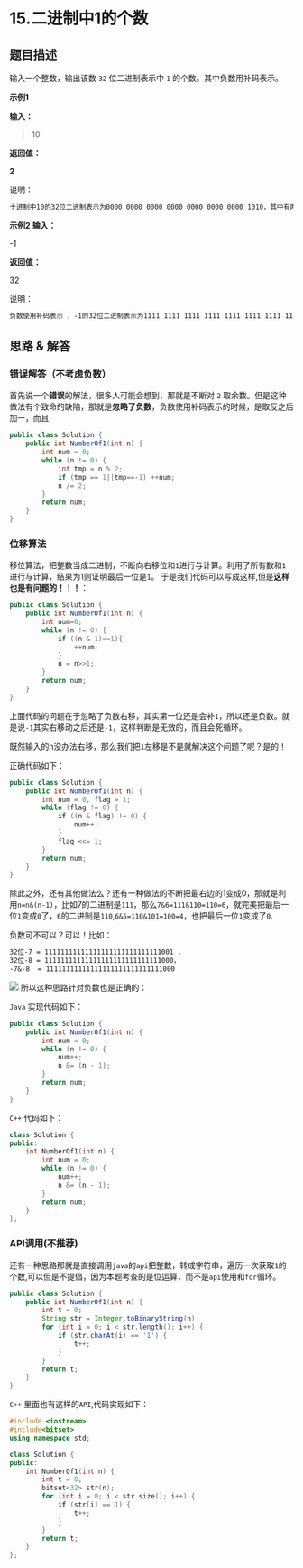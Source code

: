 # 15.二进制中1的个数
## 题目描述
输入一个整数，输出该数 `32` 位二进制表示中 `1` 的个数。其中负数用补码表示。

**示例1**

**输入：**

> 10

**返回值：**

**2**

说明：

```txt
十进制中10的32位二进制表示为0000 0000 0000 0000 0000 0000 0000 1010，其中有两个1。
```     

**示例2**
**输入：**

-1

**返回值：**

32

说明：

```txt
负数使用补码表示 ，-1的32位二进制表示为1111 1111 1111 1111 1111 1111 1111 1111，其中32个1   
```

## 思路 & 解答
### 错误解答（不考虑负数）
首先说一个**错误**的解法，很多人可能会想到，那就是不断对 `2` 取余数。但是这种做法有个致命的缺陷，那就是**忽略了负数**，负数使用补码表示的时候，是取反之后加一，而且
```java
public class Solution {
    public int NumberOf1(int n) {
        int num = 0;
        while (n != 0) {
            int tmp = n % 2;
            if (tmp == 1||tmp==-1) ++num;
            n /= 2;
        }
        return num;
    }
}
```
### 位移算法
移位算法，把整数当成二进制，不断向右移位和`1`进行与计算。利用了所有数和`1`进行与计算，结果为1则证明最后一位是`1`。
于是我们代码可以写成这样,但是**这样也是有问题的！！！**：
```java
public class Solution {
    public int NumberOf1(int n) {
        int num=0;
        while (n != 0) {
            if ((n & 1)==1){
                ++num;
            }
            n = n>>1;
        }
        return num;
    }
}
```
上面代码的问题在于忽略了负数右移，其实第一位还是会补`1`，所以还是负数。就是说`-1`其实右移动之后还是`-1`，这样判断是无效的，而且会死循环。

既然输入的n没办法右移，那么我们把`1`左移是不是就解决这个问题了呢？是的！

正确代码如下：
```java
public class Solution {
    public int NumberOf1(int n) {
        int num = 0, flag = 1;
        while (flag != 0) {
            if ((n & flag) != 0) {
                num++;
            }
            flag <<= 1;
        }
        return num;
    }
}
```

除此之外，还有其他做法么？还有一种做法的不断把最右边的1变成0，那就是利用`n=n&(n-1)`，比如7的二进制是`111`，那么`7&6=111&110=110=6`，就完美把最后一位`1`变成`0`了，`6`的二进制是`110`,`6&5=110&101=100=4`，也把最后一位`1`变成了`0`.

负数可不可以？可以！比如：

```txt
32位-7 = 11111111111111111111111111111001 ，
32位-8 = 11111111111111111111111111111000，
-7&-8  = 11111111111111111111111111111000
```

![](https://imgconvert.csdnimg.cn/aHR0cHM6Ly9tYXJrZG93bnBpY3R1cmUub3NzLWNuLXFpbmdkYW8uYWxpeXVuY3MuY29tLzIwMjAwNzEyMTQ1MzU4LnBuZw?x-oss-process=image/format,png)
所以这种思路针对负数也是正确的：

`Java` 实现代码如下：

```java
public class Solution {
    public int NumberOf1(int n) {
        int num = 0;
        while (n != 0) {
            num++;
            n &= (n - 1);
        }
        return num;
    }
}
```

`C++` 代码如下：

```C++
class Solution {
public:
    int NumberOf1(int n) {
        int num = 0;
        while (n != 0) {
            num++;
            n &= (n - 1);
        }
        return num;
    }
};
```


### API调用(不推荐)
还有一种思路那就是直接调用`java`的`api`把整数，转成字符串，遍历一次获取`1`的个数,可以但是不提倡，因为本题考查的是位运算，而不是`api`使用和`for`循环。
```java
public class Solution {
    public int NumberOf1(int n) {
        int t = 0;
        String str = Integer.toBinaryString(n);
        for (int i = 0; i < str.length(); i++) {
            if (str.charAt(i) == '1') {
                t++;
            }
        }
        return t;
    }
}
```

`C++` 里面也有这样的`API`,代码实现如下：

```C++
#include <iostream>
#include<bitset>
using namespace std;

class Solution {
public:
    int NumberOf1(int n) {
        int t = 0;
        bitset<32> str(n);
        for (int i = 0; i < str.size(); i++) {
            if (str[i] == 1) {
                t++;
            }
        }
        return t;
    }
};
```


